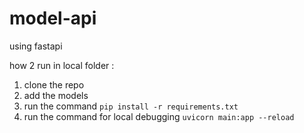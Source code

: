 # model-api
using fastapi

how 2 run in local folder :
1. clone the repo
2. add the models
3. run the command `pip install -r requirements.txt`
4. run the command for local debugging `uvicorn main:app --reload`
